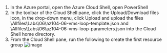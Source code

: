 1. In the Azure portal, open the Azure Cloud Shell, open PowerShell
2. In the toolbar of the Cloud Shell pane, click the Upload/Download files icon, in the drop-down menu, click Upload and upload the files \Allfiles\Labs\06\az104-06-vms-loop-template.json and \Allfiles\Labs\06\az104-06-vms-loop-parameters.json into the Cloud Shell home directory.
3. From the Cloud Shell pane, run the following to create the first resource group
![image](https://github.com/Nessa13044/Implement_Traffic_managerment_AZURE/assets/114730329/2582d506-606c-495f-a1db-b67bbccd6ccb)
 

    
